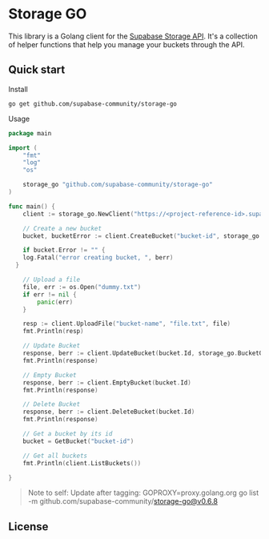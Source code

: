 # Storage GO

This library is a Golang client for the [Supabase Storage API](https://supabase.com/docs/guides/storage). It's a collection of helper functions that help you manage your buckets through the API.

## Quick start

Install

```shell
go get github.com/supabase-community/storage-go
```

Usage

```go
package main

import (
	"fmt"
	"log"
	"os"

	storage_go "github.com/supabase-community/storage-go"
)

func main() {
	client := storage_go.NewClient("https://<project-reference-id>.supabase.co/storage/v1", "<project-secret-api-key>", nil)

	// Create a new bucket
	bucket, bucketError := client.CreateBucket("bucket-id", storage_go.BucketOptions{Public: true})

	if bucket.Error != "" {
    log.Fatal("error creating bucket, ", berr)
  }

	// Upload a file
	file, err := os.Open("dummy.txt")
	if err != nil {
		panic(err)
	}

	resp := client.UploadFile("bucket-name", "file.txt", file)
	fmt.Println(resp)

	// Update Bucket
	response, berr := client.UpdateBucket(bucket.Id, storage_go.BucketOptions{Public: true})
	fmt.Println(response)

	// Empty Bucket
	response, berr := client.EmptyBucket(bucket.Id)
	fmt.Println(response)

	// Delete Bucket
	response, berr := client.DeleteBucket(bucket.Id)
	fmt.Println(response)

	// Get a bucket by its id
	bucket = GetBucket("bucket-id")

	// Get all buckets
	fmt.Println(client.ListBuckets())

}
```

> Note to self:
> Update after tagging:
> GOPROXY=proxy.golang.org go list -m github.com/supabase-community/storage-go@v0.6.8

## License

<!-- I don't know which to use, but explicitly stating the license would be a big help -->
